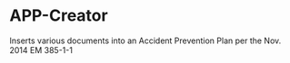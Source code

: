 # APP-Creator
Inserts various documents into an Accident Prevention Plan per the Nov. 2014 EM 385-1-1
